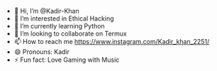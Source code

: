 - 👋 Hi, I’m @Kadir-Khan
- 👀 I’m interested in Ethical Hacking
- 🌱 I’m currently learning Python
- 💞️ I’m looking to collaborate on Termux
- 📫 How to reach me https://www.instagram.com/Kadir_khan_2251/
- 😄 Pronouns: Kadir
- ⚡ Fun fact: Love Gaming with Music

<!---
Kadir-Khan-RK/Kadir-Khan-RK is a ✨ special ✨ repository because its `README.md` (this file) appears on your GitHub profile.
You can click the Preview link to take a look at your changes.
--->
